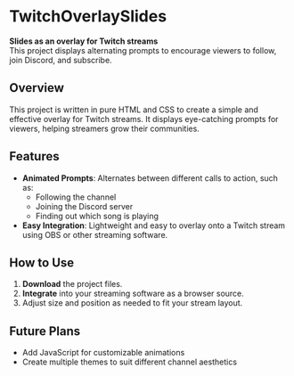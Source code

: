 # TwitchOverlaySlides

**Slides as an overlay for Twitch streams**  
This project displays alternating prompts to encourage viewers to follow, join Discord, and subscribe.

## Overview

This project is written in pure HTML and CSS to create a simple and effective overlay for Twitch streams. It displays eye-catching prompts for viewers, helping streamers grow their communities.

## Features

- **Animated Prompts**: Alternates between different calls to action, such as:
  - Following the channel
  - Joining the Discord server
  - Finding out which song is playing
- **Easy Integration**: Lightweight and easy to overlay onto a Twitch stream using OBS or other streaming software.

## How to Use

1. **Download** the project files.
2. **Integrate** into your streaming software as a browser source.
3. Adjust size and position as needed to fit your stream layout.

## Future Plans

- Add JavaScript for customizable animations
- Create multiple themes to suit different channel aesthetics
